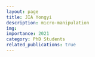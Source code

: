```yaml
---
layout: page
title: JIA Yongyi
description: micro-manipulation
img:
importance: 2021
category: PhD Students
related_publications: true
---
```


